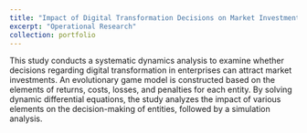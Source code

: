 ```yaml
---
title: "Impact of Digital Transformation Decisions on Market Investment: A System Dynamics and Evolutionary Game Approach"
excerpt: "Operational Research"
collection: portfolio
---
```


This study conducts a systematic dynamics analysis to examine whether decisions regarding digital transformation in enterprises can attract market investments. An evolutionary game model is constructed based on the elements of returns, costs, losses, and penalties for each entity. By solving dynamic differential equations, the study analyzes the impact of various elements on the decision-making of entities, followed by a simulation analysis.
